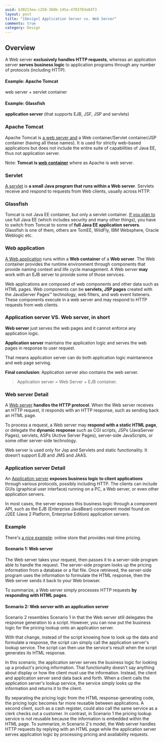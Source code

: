 ```yaml
---
uuid: b30213ea-c258-368b-145a-4703783e84f3
layout: post
title: "[Design] Application Server vs. Web Server"
comments: true
category: Design
---
```


## Overview

A Web server **exclusively handles HTTP requests**, whereas an application server **serves business logic** to application programs through any number of protocols (including HTTP).

#### Example: Apache Tomcat

web server + servlet container

#### Example: Glassfish

**application server** (that supports EJB, JSF, JSP and servlets)

### Apache Tomcat

Apache Tomcat is [a web server and](http://stackoverflow.com/a/2469984) a Web container/Servlet container/JSP container (having all these names). It is used for strictly web-based applications but does not include the entire suite of capabilities of Java EE, thus not application server.

Note: **Tomcat is [web container](http://okckd.github.io/blog/2014/08/05/Web-server-application-server/)** where as Apache is web server.

### Servlet

[A servlet](https://tomcat.apache.org/tomcat-5.5-doc/servletapi/javax/servlet/Servlet.html) is **a small Java program that runs within a Web server**. Servlets receive and respond to requests from Web clients, usually across HTTP.

### Glassfish

Tomcat is not Java EE container, but only a servlet container. [If you plan to](http://stackoverflow.com/a/23563455) use full Java EE (which includes security and many other things), you have to switch from Tomcat to some of **full Java EE application servers**. Glassfish is one of them, others are TomEE, WildFly, IBM Websphere, Oracle Weblogic etc.

### Web application

[A Web application](http://www.service-architecture.com/articles/application-servers/j2ee_web_server_or_container.html) runs within a **Web container** of a **Web server**. The Web container provides the runtime environment through components that provide naming context and life cycle management. A Web server **may** work with an EJB server to provide some of those services.

Web applications are composed of web components and other data such as HTML pages. Web components can be **servlets, JSP pages** created with the JavaServer Pages™ technology, web filters, and web event listeners. These components execute in a web server and may respond to HTTP requests from web clients.

### Application server VS. Web server, in short

**Web server** just serves the web pages and it cannot enforce any application logic.

**Application server** maintains the application logic and serves the web pages in response to user request.

That means application server can do both application logic maintanence and web page serving.

**Final conclusion**: Application server also contains the web server.

> Application server = Web Server + EJB container.

### Web server Detail

A [Web server](http://www.javaworld.com/article/2077354/learn-java/app-server-web-server-what-s-the-difference.html) **handles the HTTP protocol**. When the Web server receives an HTTP request, it responds with an HTTP response, such as sending back an HTML page.

To process a request, a Web server may **respond with a static HTML page**, or delegate the **dynamic response** such as CGI scripts, JSPs (JavaServer Pages), servlets, ASPs (Active Server Pages), server-side JavaScripts, or some other server-side technology.

Web server is used only for Jsp and Servlets and static functionality. It doesn’t support EJB and JMS and JAAS.

### Application server Detail

An [Application server](http://www.javaworld.com/article/2077354/learn-java/app-server-web-server-what-s-the-difference.html) **exposes business logic to client applications** through various protocols, possibly including HTTP. The clients can include GUIs (graphical user interface) running on a PC, a Web server, or even other application servers.

In most cases, the server exposes this business logic through a component API, such as the EJB (Enterprise JavaBean) component model found on J2EE (Java 2 Platform, Enterprise Edition) application servers.

### Example

There's [a nice example](http://www.javaworld.com/article/2077354/learn-java/app-server-web-server-what-s-the-difference.html): online store that provides real-time pricing.

#### Scenario 1: Web server

The Web server takes your request, then passes it to a server-side program able to handle the request. The server-side program looks up the pricing information from a database or a flat file. Once retrieved, the server-side program uses the information to formulate the HTML response, then the Web server sends it back to your Web browser.

To summarize, a Web server simply processes HTTP requests **by responding with HTML pages**.

#### Scenario 2: Web server with an application server

Scenario 2 resembles Scenario 1 in that the Web server still delegates the response generation to a script. However, you can now put the business logic for the pricing lookup onto an application server.

With that change, instead of the script knowing how to look up the data and formulate a response, the script can simply call the application server's lookup service. The script can then use the service's result when the script generates its HTML response.

In this scenario, the application server serves the business logic for looking up a product's pricing information. That functionality doesn't say anything about display or how the client must use the information. Instead, the client and application server send data back and forth. When a client calls the application server's lookup service, the service simply looks up the information and returns it to the client.

By separating the pricing logic from the HTML response-generating code, the pricing logic becomes far more reusable between applications. A second client, such as a cash register, could also call the same service as a clerk checks out a customer. In contrast, in Scenario 1 the pricing lookup service is not reusable because the information is embedded within the HTML page. To summarize, in Scenario 2's model, the Web server handles HTTP requests by replying with an HTML page while the application server serves application logic by processing pricing and availability requests.
